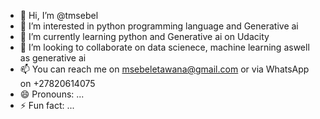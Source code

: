 - 👋 Hi, I’m @tmsebel
- 👀 I’m interested in python programming language and Generative ai
- 🌱 I’m currently learning python and Generative ai on Udacity
- 💞️ I’m looking to collaborate on data scienece, machine learning aswell as generative ai
- 📫 You can reach me on msebeletawana@gmail.com or via WhatsApp on +27820614075
- 😄 Pronouns: ...
- ⚡ Fun fact: ...

<!---
tmsebel/tmsebel is a ✨ special ✨ repository because its `README.md` (this file) appears on your GitHub profile.
You can click the Preview link to take a look at your changes.
--->
